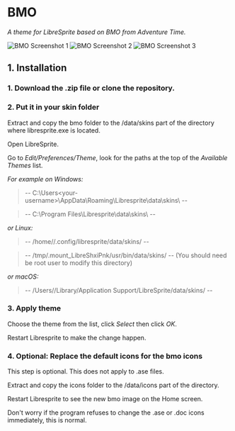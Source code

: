 # BMO
*A theme for LibreSprite based on BMO from Adventure Time.*

![BMO Screenshot 1](https://github.com/kneoloch/BMO-Theme-Libresprite/assets/157684642/b46a5a29-cafa-4b23-9069-73ad3f079d4f)
![BMO Screenshot 2](https://github.com/kneoloch/BMO-Theme-Libresprite/assets/157684642/443a112e-b449-45ab-8772-0ff434e0f93b)
![BMO Screenshot 3](https://github.com/kneoloch/BMO-Theme-Libresprite/assets/157684642/662b3fb7-f8cb-42d9-b09c-0837ebfafc23)


## 1. Installation
### 1. Download the .zip file or clone the repository.

### 2. Put it in your skin folder
Extract and copy the bmo folder to the /data/skins part of the directory where libresprite.exe is located.

Open LibreSprite.

Go to *Edit/Preferences/Theme*, look for the paths at the top of the *Available Themes* list.

*For example on Windows:*

> -- C:\Users\<your-username>\AppData\Roaming\Libresprite\data\skins\ --

> -- C:\Program Files\Libresprite\data\skins\ --

*or Linux:*

> -- /home/<your-username>/.config/libresprite/data/skins/ --

> -- /tmp/.mount_LibreShxiPnk/usr/bin/data/skins/ -- (You should need be root user to modify this directory)

*or macOS:*

> -- /Users//Library/Application Support/LibreSprite/data/skins/ -- 

### 3. Apply theme
Choose the theme from the list, click *Select* then click *OK*.

Restart Libresprite to make the change happen.

### 4. Optional: Replace the default icons for the bmo icons
This step is optional. This does not apply to .ase files.

Extract and copy the icons folder to the /data/icons part of the directory.

Restart Libresprite to see the new bmo image on the Home screen.

Don't worry if the program refuses to change the .ase or .doc icons immediately, this is normal.
